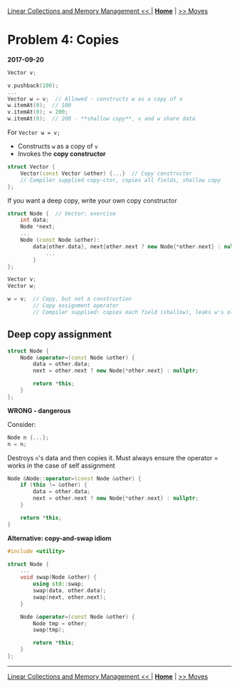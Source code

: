 [Linear Collections and Memory Management << ](./problem_3.md) | [**Home**](../README.md) | [>> Moves](./problem_5.md) 

# Problem 4: Copies
**2017-09-20**

```C++
Vector v;

v.pushback(100);
...
Vector w = v;  // Allowed - constructs w as a copy of v
w.itemAt(0);  // 100
v.itemAt(0); = 200;
w.itemAt(0);  // 200 - **shallow copy**, v and w share data 
```

For `Vector w = v;`

- Constructs `w` as a copy of `v`
- Invokes the **copy constructor**

```C++
struct Vector {
    Vector(const Vector &other) {...}  // Copy constructor
    // Compiler supplied copy-ctor, copies all fields, shallow copy
};
```

If you want a deep copy, write your own copy constructor

```C++
struct Node {  // Vector: exercise
    int data;
    Node *next;
    ...
    Node (const Node &other): 
        data{other.data}, next{other.next ? new Node{*other.next} : nullptr} {  // Account for dereferencing a nullptr
            ...
        }
};
```

```C++
Vector v;
Vector w;

w = v;  // Copy, but not a construction
        // Copy assignment operator
        // Compiler supplied: copies each field (shallow), leaks w's old data
```

## Deep copy assignment

```C++
struct Node {
    Node &operator=(const Node &other) {
        data = other.data;
        next = other.next ? new Node{*other.next} : nullptr;

        return *this;
    }
};
```

**WRONG - dangerous**

Consider:
```C++
Node n {...};
n = n;
```

Destroys `n`'s data and then copies it. Must always ensure the operator = works in the case of self assignment

```C++
Node &Node::operator=(const Node &other) {
    if (this != &other) {
        data = other.data;
        next = other.next ? new Node{*other.next} : nullptr;
    }

    return *this;
}
```

**Alternative: copy-and-swap idiom**

```C++
#include <utility>

struct Node {
    ...
    void swap(Node &other) {
        using std::swap;
        swap(data, other.data);
        swap(next, other.next);
    }

    Node &operator=(const Node &other) {
        Node tmp = other;
        swap(tmp);

        return *this;
    }
};
```
---
[Linear Collections and Memory Management << ](./problem_3.md) | [**Home**](../README.md) | [>> Moves](./problem_5.md) 